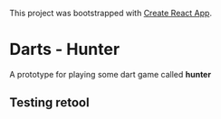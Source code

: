 This project was bootstrapped with [Create React App](https://github.com/facebook/create-react-app).

# Darts - Hunter

A prototype for playing some dart game called **hunter**

## Testing retool
